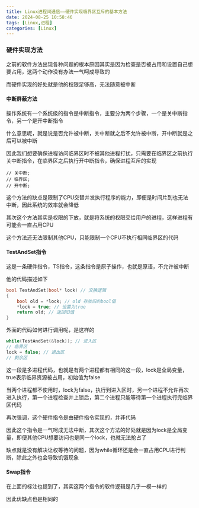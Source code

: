 ```yaml
---
title: Linux进程间通信——硬件实现临界区互斥的基本方法
date: 2024-08-25 10:58:46
tags: [Linux,进程]
categories: [Linux]
---
```


### 硬件实现方法

之前的软件方法出现各种问题的根本原因其实是因为检查是否被占用和设置自己想要占用，这两个动作没有办法一气呵成导致的

而硬件实现的好处就是他的权限足够高，无法随意被中断

#### 中断屏蔽方法

操作系统有一个系统级的指令是中断指令，主要分为两个步骤，一个是关中断指令，另一个是开中断指令

什么意思呢，就是说是否允许被中断，关中断就之后不允许被中断，开中断就是之后可以被中断

因此我们想要确保进程访问临界区时不被其他进程打扰，只需要在临界区之前执行关中断指令，在临界区之后执行开中断指令，确保进程互斥的实现

```
// 关中断;
// 临界区;
// 开中断;
```

这个方法的缺点是限制了CPU交替并发执行程序的能力，即便是时间片到也无法中断，因此系统的效率就会降低

其次这个方法其实是权限的下放，就是将系统的权限交给用户的进程，这样进程有可能会一直占用CPU

这个方法还无法限制其他CPU，只能限制一个CPU不执行相同临界区的代码

#### TestAndSet指令

这是一条硬件指令，TS指令，这条指令是原子操作，也就是原语，不允许被中断

他的代码描述如下

```c
bool TestAndSet(bool* lock) // 交换逻辑
{
    bool old = *lock; // old 存放旧的bool值
    *lock = true; // 设置为true
    return old; // 返回旧值
}
```

外面的代码如何进行调用呢，是这样的

```c
while(TestAndSet(&lock)); // 进入区
// 临界区
lock = false; // 退出区
// 剩余区
```

这一段是多进程代码，也就是有两个进程都有相同的这一段，lock是全局变量，true表示临界资源被占用，初始值为false

当两个进程都不使用时，lock为false，执行到进入区时，另一个进程不允许再次进入执行，第一个进程检查并上锁后，第二个进程只能等待第一个进程执行完临界区代码

再次强调，这个硬件指令是由硬件指令实现的，并非代码

因此这个指令是一气呵成无法中断，其次这个方法的好处就是因为lock是全局变量，即便其他CPU想要访问也是同一个lock，也就无法抢占了

缺点就是没有解决让权等待的问题，因为while循环还是会一直占用CPU进行判断，除此之外也会导致饥饿现象

#### Swap指令

在上面的标注也提到了，其实这两个指令的软件逻辑是几乎一模一样的

因此优缺点也是相同的
